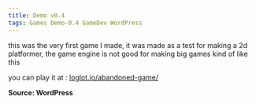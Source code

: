 ```yaml
---
title: Demo v0.4
tags: Games Demo-0.4 GameDev WordPress
---
```


this was the very first game I made, it was made as a test for making a 2d platformer, the game engine is not good for making big games kind of like this

you can play it at : [loglot.io/abandoned-game/](https://loglot.github.io/abandoned-game/)

**Source: WordPress**